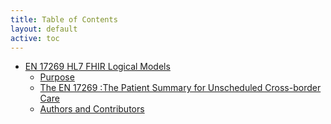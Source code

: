 ```yaml
---
title: Table of Contents
layout: default
active: toc
---
```


<!-- sidebar-wrapper  put your TOC here. like example below...-->

<div>
  <ul>
    <li><a href="index.html">EN 17269 HL7 FHIR Logical Models</a>
      <ul>
        <li><a href="index.html#purpose-of-this-guide" id="markdown-toc-purpose">Purpose</a></li>
        <li><a href="index.html#the-en-17269-the-patient-summary-for-unscheduled-cross-border-care" id="markdown-toc-en17269">The EN 17269 :The Patient Summary for Unscheduled Cross-border Care</a></li>
        <li><a href="index.html#this-guide-authors-and-contributors" id="markdown-toc-authors-and-contributors">Authors and Contributors</a></li>
      </ul>
    </li>
  </ul>
</div>
